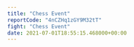 ```yaml
---
title: "Chess Event"
reportCode: "4nCZHq1zGY9M32tT"
fight: "Chess Event"
date: 2021-07-01T18:55:15.468000+00:00
---
```

